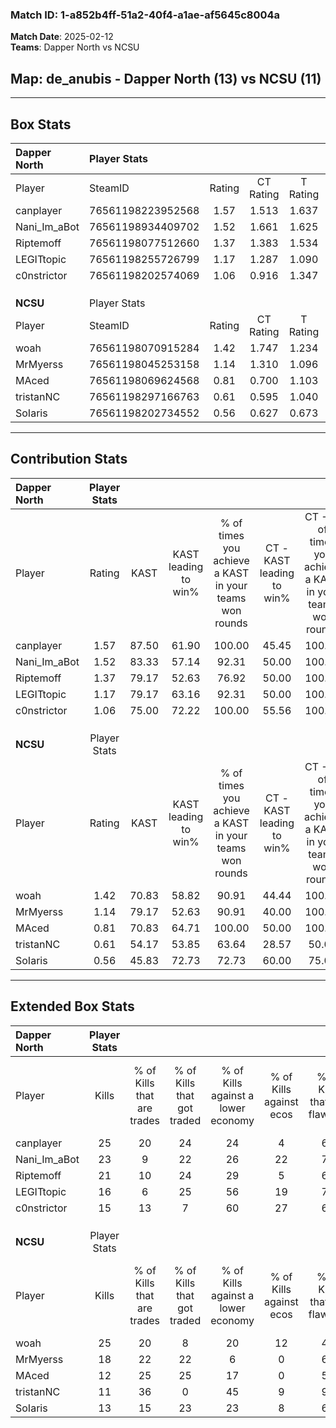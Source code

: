 ### Match ID: 1-a852b4ff-51a2-40f4-a1ae-af5645c8004a  
**Match Date**: 2025-02-12  
**Teams**: Dapper North vs NCSU  

## **Map**: de_anubis - Dapper North (13) vs NCSU (11)  
---  

## Box Stats  

| **Dapper North** | Player Stats      |        |           |          |       |       |       |         |        |      |     |
| :- | :- | :-: | :-: | :-: | :-: | :-: | :-: | :-: | :-: | :-: | :-: |
| Player           | SteamID           | Rating | CT Rating | T Rating | KAST  |  ADR  | Kills | Assists | Deaths | K/D  | HS% |
| canplayer        | 76561198223952568 |  1.57  |   1.513   |  1.637   | 87.50 | 92.4  |  25   |    8    |   16   | 1.56 | 28  |
| Nani_Im_aBot     | 76561198934409702 |  1.52  |   1.661   |  1.625   | 83.33 | 97.5  |  23   |    5    |   14   | 1.64 | 56  |
| Riptemoff        | 76561198077512660 |  1.37  |   1.383   |  1.534   | 79.17 | 101.7 |  21   |    6    |   17   | 1.24 | 23  |
| LEGITtopic       | 76561198255726799 |  1.17  |   1.287   |  1.090   | 79.17 | 87.0  |  16   |   12    |   17   | 0.94 | 56  |
| c0nstrictor      | 76561198202574069 |  1.06  |   0.916   |  1.347   | 75.00 | 72.5  |  15   |    7    |   16   | 0.94 | 53  |
|                  |                   |        |           |          |       |       |       |         |        |      |     |
|                  |                   |        |           |          |       |       |       |         |        |      |     |
|                  |                   |        |           |          |       |       |       |         |        |      |     |
| **NCSU**         | Player Stats      |        |           |          |       |       |       |         |        |      |     |
| Player           | SteamID           | Rating | CT Rating | T Rating | KAST  |  ADR  | Kills | Assists | Deaths | K/D  | HS% |
| woah             | 76561198070915284 |  1.42  |   1.747   |  1.234   | 70.83 | 113.6 |  25   |    6    |   20   | 1.25 | 40  |
| MrMyerss         | 76561198045253158 |  1.14  |   1.310   |  1.096   | 79.17 | 73.8  |  18   |    8    |   19   | 0.95 | 50  |
| MAced            | 76561198069624568 |  0.81  |   0.700   |  1.103   | 70.83 | 68.3  |  12   |    6    |   20   | 0.60 | 41  |
| tristanNC        | 76561198297166763 |  0.61  |   0.595   |  1.040   | 54.17 | 52.3  |  11   |    8    |   20   | 0.55 | 45  |
| SoIaris          | 76561198202734552 |  0.56  |   0.627   |  0.673   | 45.83 | 52.8  |  13   |    4    |   22   | 0.59 | 15  |
---  

## Contribution Stats  

| **Dapper North** | Player Stats |       |                      |                                                        |                           |                                                             |                          |                                                            |
| :- | :-: | :-: | :-: | :-: | :-: | :-: | :-: | :-: |
| Player           |    Rating    | KAST  | KAST leading to win% | % of times you achieve a KAST in your teams won rounds | CT - KAST leading to win% | CT - % of times you achieve a KAST in your teams won rounds | T - KAST leading to win% | T - % of times you achieve a KAST in your teams won rounds |
| canplayer        |     1.57     | 87.50 |        61.90         |                         100.00                         |           45.45           |                           100.00                            |          80.00           |                           100.00                           |
| Nani_Im_aBot     |     1.52     | 83.33 |        57.14         |                         92.31                          |           50.00           |                           100.00                            |          63.64           |                           87.50                            |
| Riptemoff        |     1.37     | 79.17 |        52.63         |                         76.92                          |           50.00           |                           100.00                            |          55.56           |                           62.50                            |
| LEGITtopic       |     1.17     | 79.17 |        63.16         |                         92.31                          |           50.00           |                           100.00                            |          77.78           |                           87.50                            |
| c0nstrictor      |     1.06     | 75.00 |        72.22         |                         100.00                         |           55.56           |                           100.00                            |          88.89           |                           100.00                           |
|                  |              |       |                      |                                                        |                           |                                                             |                          |                                                            |
|                  |              |       |                      |                                                        |                           |                                                             |                          |                                                            |
|                  |              |       |                      |                                                        |                           |                                                             |                          |                                                            |
| **NCSU**         | Player Stats |       |                      |                                                        |                           |                                                             |                          |                                                            |
| Player           |    Rating    | KAST  | KAST leading to win% | % of times you achieve a KAST in your teams won rounds | CT - KAST leading to win% | CT - % of times you achieve a KAST in your teams won rounds | T - KAST leading to win% | T - % of times you achieve a KAST in your teams won rounds |
| woah             |     1.42     | 70.83 |        58.82         |                         90.91                          |           44.44           |                           100.00                            |          75.00           |                           85.71                            |
| MrMyerss         |     1.14     | 79.17 |        52.63         |                         90.91                          |           40.00           |                           100.00                            |          66.67           |                           85.71                            |
| MAced            |     0.81     | 70.83 |        64.71         |                         100.00                         |           50.00           |                           100.00                            |          77.78           |                           100.00                           |
| tristanNC        |     0.61     | 54.17 |        53.85         |                         63.64                          |           28.57           |                            50.00                            |          83.33           |                           71.43                            |
| SoIaris          |     0.56     | 45.83 |        72.73         |                         72.73                          |           60.00           |                            75.00                            |          83.33           |                           71.43                            |
---  

## Extended Box Stats  

| **Dapper North** | Player Stats |                            |                            |                                    |                         |                              |                                 |        |                             |                                     |                          |                               |                            |
| :- | :-: | :-: | :-: | :-: | :-: | :-: | :-: | :-: | :-: | :-: | :-: | :-: | :-: |
| Player           |    Kills     | % of Kills that are trades | % of Kills that got traded | % of Kills against a lower economy | % of Kills against ecos | % of Kills that are flawless | % of Kills that are close duels | Deaths | % of Deaths that get traded | % of Deaths against a lower economy | % of Deaths against ecos | % of Deaths that are flawless | % of Deaths that are close |
| canplayer        |      25      |             20             |             24             |                 24                 |            4            |              64              |                4                |   16   |              0              |                 25                  |            6             |              38               |             6              |
| Nani_Im_aBot     |      23      |             9              |             22             |                 26                 |           22            |              70              |                9                |   14   |             29              |                 14                  |            0             |              71               |             14             |
| Riptemoff        |      21      |             10             |             24             |                 29                 |            5            |              67              |                5                |   17   |             24              |                 29                  |            6             |              71               |             12             |
| LEGITtopic       |      16      |             6              |             25             |                 56                 |           19            |              75              |                6                |   17   |              6              |                 18                  |            6             |              47               |             6              |
| c0nstrictor      |      15      |             13             |             7              |                 60                 |           27            |              60              |                7                |   16   |             19              |                 25                  |            6             |              56               |             6              |
|                  |              |                            |                            |                                    |                         |                              |                                 |        |                             |                                     |                          |                               |                            |
|                  |              |                            |                            |                                    |                         |                              |                                 |        |                             |                                     |                          |                               |                            |
|                  |              |                            |                            |                                    |                         |                              |                                 |        |                             |                                     |                          |                               |                            |
| **NCSU**         | Player Stats |                            |                            |                                    |                         |                              |                                 |        |                             |                                     |                          |                               |                            |
| Player           |    Kills     | % of Kills that are trades | % of Kills that got traded | % of Kills against a lower economy | % of Kills against ecos | % of Kills that are flawless | % of Kills that are close duels | Deaths | % of Deaths that get traded | % of Deaths against a lower economy | % of Deaths against ecos | % of Deaths that are flawless | % of Deaths that are close |
| woah             |      25      |             20             |             8              |                 20                 |           12            |              44              |               12                |   20   |             15              |                 10                  |            0             |              65               |             5              |
| MrMyerss         |      18      |             22             |             22             |                 6                  |            0            |              61              |               11                |   19   |             21              |                 26                  |            5             |              63               |             0              |
| MAced            |      12      |             25             |             25             |                 17                 |            0            |              50              |               17                |   20   |             20              |                 20                  |            5             |              60               |             15             |
| tristanNC        |      11      |             36             |             0              |                 45                 |            9            |              91              |                0                |   20   |             30              |                 15                  |            5             |              65               |             10             |
| SoIaris          |      13      |             15             |             23             |                 23                 |            8            |              62              |                0                |   22   |             18              |                 14                  |            5             |              86               |             0              |

